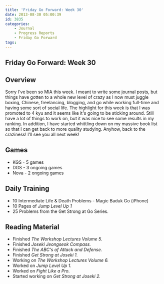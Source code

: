 ```yaml
---
title: 'Friday Go Forward: Week 30'
date: 2013-08-30 05:00:39
id: 3835
categories:
	- Journal
	- Progress Reports
	- Friday Go Forward
tags:
---
```


## Friday Go Forward: Week 30

## Overview

Sorry I've been so MIA this week. I meant to write some journal posts, but things have gotten to a whole new level of crazy as I now must juggle boxing, Chinese, freelancing, blogging, and go while working full-time and having some sort of social life. The highlight for this week is that I was promoted to 4 kyu and it seems like it's going to be sticking around. Still have a lot of things to work on, but it was nice to see some results in my ranking. In addition, I have started whittling down on my massive book list so that I can get back to more quality studying. Anyhow, back to the craziness! I'll see you all next week!

## Games

*   KGS - 5 games
*   DGS - 3 ongoing games
*   Nova - 2 ongoing games

## Daily Training

*   10 Intermediate Life &amp; Death Problems - Magic Baduk Go (iPhone)
*   10 Pages of _Jump Level Up 1_
*   25 Problems from the Get Strong at Go Series.

## Reading Material

*   Finished _The Workshop Lectures Volume 5._
*   Finished _Joseki Jeongseok Compass._
*   Finished _The ABC's of Attack and Defense._
*   Finished _Get Strong at Joseki 1._
*   Working on _The Workshop Lectures Volume 6._
*   Worked on _Jump Level Up 1._
*   Worked on _Fight Like a Pro_.
*   Started working on _Get Strong at Joseki 2._